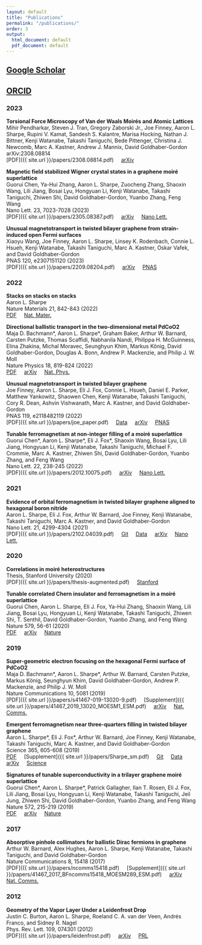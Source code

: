 ```yaml
---
layout: default
title: "Publications"
permalink: "/publications/"
order: 3
output:
  html_document: default
  pdf_document: default
---
```

## [Google Scholar](https://scholar.google.com/citations?user=7LPtqEsAAAAJ&hl=en)
## [ORCID](https://orcid.org/0000-0002-4260-8546)

### 2023

**Torsional Force Microscopy of Van der Waals Moirés and Atomic Lattices**\
Mihir Pendharkar, Steven J. Tran, Gregory Zaborski Jr., Joe Finney, Aaron L. Sharpe, Rupini V. Kamat, Sandesh S. Kalantre, Marisa Hocking, Nathan J. Bittner, Kenji Watanabe, Takashi Taniguchi, Bede Pittenger, Christina J. Newcomb, Marc A. Kastner, Andrew J. Mannix, David Goldhaber-Gordon\
arXiv:2308.08814\
[PDF]({{ site.url }}/papers/2308.08814.pdf) &nbsp; &nbsp;
[arXiv](https://arxiv.org/abs/2308.08814) &nbsp; &nbsp;

**Magnetic field stabilized Wigner crystal states in a graphene moiré superlattice**\
Guorui Chen, Ya-Hui Zhang, Aaron L. Sharpe, Zuocheng Zhang, Shaoxin Wang, Lili Jiang, Bosai Lyu, Hongyuan Li, Kenji Watanabe, Takashi Taniguchi, Zhiwen Shi, David Goldhaber-Gordon, Yuanbo Zhang, Feng Wang\
Nano Lett. 23, 7023-7028 (2023)\
[PDF]({{ site.url }}/papers/2305.08387.pdf) &nbsp; &nbsp;
[arXiv](https://arxiv.org/abs/2305.08387) &nbsp; &nbsp;
[Nano Lett.](https://doi.org/10.1021/acs.nanolett.3c01741) &nbsp; &nbsp;

**Unusual magnetotransport in twisted bilayer graphene from strain-induced open Fermi surfaces**\
Xiaoyu Wang, Joe Finney, Aaron L. Sharpe, Linsey K. Rodenbach, Connie L. Hsueh, Kenji Watanabe, Takashi Taniguchi, Marc A. Kastner, Oskar Vafek, and David Goldhaber-Gordon\
PNAS 120, e2307151120 (2023)\
[PDF]({{ site.url }}/papers/2209.08204.pdf) &nbsp; &nbsp;
[arXiv](https://arxiv.org/abs/2209.08204) &nbsp; &nbsp;
[PNAS](https://www-pnas-org.stanford.idm.oclc.org/doi/10.1073/pnas.2307151120) &nbsp; &nbsp;

### 2022

**Stacks on stacks on stacks**\
Aaron L. Sharpe\
Nature Materials 21, 842-843 (2022)\
[PDF](https://rdcu.be/cRbOU) &nbsp; &nbsp;
[Nat. Mater.](https://www.nature.com/articles/s41563-022-01314-1) &nbsp; &nbsp;

**Directional ballistic transport in the two-dimensional metal PdCoO2**\
Maja D. Bachmann\*, Aaron L. Sharpe\*, Graham Baker, Arthur W. Barnard, Carsten Putzke, Thomas Scaffidi, Nabhanila Nandi, Philippa H. McGuinness, Elina Zhakina, Michal Moravec, Seunghyun Khim, Markus König, David Goldhaber-Gordon, Douglas A. Bonn, Andrew P. Mackenzie, and Philip J. W. Moll\
Nature Physics 18, 819-824 (2022)\
[PDF](https://rdcu.be/cNbEN) &nbsp; &nbsp;
[arXiv](https://arxiv.org/abs/2103.01332) &nbsp; &nbsp;
[Nat. Phys.](https://www.nature.com/articles/s41567-022-01570-7) &nbsp; &nbsp;

**Unusual magnetotransport in twisted bilayer graphene**\
Joe Finney, Aaron L. Sharpe, Eli J. Fox, Connie L. Hsueh, Daniel E. Parker, Matthew Yankowitz, Shaowen Chen, Kenji Watanabe, Takashi Taniguchi, Cory R. Dean, Ashvin Vishwanath, Marc A. Kastner, and David Goldhaber-Gordon\
PNAS 119, e2118482119 (2022)\
[PDF]({{ site.url }}/papers/joe_paper.pdf) &nbsp; &nbsp;
[Data](https://github.com/spxtr/noblehierarch) &nbsp; &nbsp;
[arXiv](https://arxiv.org/abs/2105.01870) &nbsp; &nbsp;
[PNAS](https://www.pnas.org/doi/10.1073/pnas.2118482119) &nbsp; &nbsp;

**Tunable ferromagnetism at non-integer filling of a moiré superlattice**\
Guorui Chen\*, Aaron L. Sharpe\*, Eli J. Fox\*, Shaoxin Wang, Bosai Lyu, Lili Jiang, Hongyuan Li, Kenji Watanabe, Takashi Taniguchi, Michael F. Crommie, Marc A. Kastner, Zhiwen Shi, David Goldhaber-Gordon, Yuanbo Zhang, and Feng Wang\
Nano Lett. 22, 238-245 (2022)\
[PDF]({{ site.url }}/papers/2012.10075.pdf) &nbsp; &nbsp;
[arXiv](https://arxiv.org/abs/2012.10075) &nbsp; &nbsp;
[Nano Lett.](https://pubs.acs.org/doi/10.1021/acs.nanolett.1c03699) &nbsp; &nbsp;

### 2021

**Evidence of orbital ferromagnetism in twisted bilayer graphene aligned to hexagonal boron nitride**\
Aaron L. Sharpe, Eli J. Fox, Arthur W. Barnard, Joe Finney, Kenji Watanabe, Takashi Taniguchi, Marc A. Kastner, and David Goldhaber-Gordon\
Nano Lett. 21, 4299-4304 (2021)\
[PDF]({{ site.url }}/papers/2102.04039.pdf) &nbsp; &nbsp;
[Git](https://github.com/aaronsharpe/publication_archives/tree/main/evidence%20of%20orbital%20ferromagnetism%20in%20twisted%20bilayer%20graphene%20aligned%20to%20hexagonal%20boron%20nitride) &nbsp; &nbsp;
[Data](https://purl.stanford.edu/dq349wz5558) &nbsp; &nbsp;
[arXiv](https://arxiv.org/abs/2102.04039) &nbsp; &nbsp;
[Nano Lett.](https://pubs.acs.org/doi/full/10.1021/acs.nanolett.1c00696) &nbsp; &nbsp;

### 2020

**Correlations in moiré heterostructures**\
Thesis, Stanford University (2020)\
[PDF]({{ site.url }}/papers/thesis-augmented.pdf) &nbsp; &nbsp;
[Stanford](https://searchworks.stanford.edu/view/13753843)

**Tunable correlated Chern insulator and ferromagnetism in a moiré superlattice**\
Guorui Chen, Aaron L. Sharpe, Eli J. Fox, Ya-Hui Zhang, Shaoxin Wang, Lili Jiang, Bosai Lyu, Hongyuan Li, Kenji Watanabe, Takashi Taniguchi, Zhiwen Shi, T. Senthil, David Goldhaber-Gordon, Yuanbo Zhang, and Feng Wang\
Nature 579, 56-61 (2020)\
[PDF](https://rdcu.be/ceyMw) &nbsp; &nbsp;
[arXiv](https://arxiv.org/abs/1905.06535) &nbsp; &nbsp;
[Nature](https://www.nature.com/articles/s41586-020-2049-7)

### 2019

**Super-geometric electron focusing on the hexagonal Fermi surface of PdCoO2**\
Maja D. Bachmann\*, Aaron L. Sharpe\*, Arthur W. Barnard, Carsten Putzke, Markus König, Seunghyun Khim, David Goldhaber-Gordon, Andrew P. Mackenzie, and Philip J. W. Moll\
Nature Communications 10, 5081 (2019)\
[PDF]({{ site.url }}/papers/s41467-019-13020-9.pdf) &nbsp; &nbsp;
[Supplement]({{ site.url }}/papers/41467_2019_13020_MOESM1_ESM.pdf) &nbsp; &nbsp;
[arXiv](https://arxiv.org/abs/1902.03769) &nbsp; &nbsp;
[Nat. Comms.](https://www.nature.com/articles/s41467-019-13020-9)

**Emergent ferromagnetism near three-quarters filling in twisted bilayer graphene**\
Aaron L. Sharpe\*, Eli J. Fox\*, Arthur W. Barnard, Joe Finney, Kenji Watanabe, Takashi Taniguchi, Marc A. Kastner, and David Goldhaber-Gordon\
Science 365, 605-608 (2019)\
[PDF](https://ggg.stanford.edu/10.1126/science.aaw3780) &nbsp; &nbsp;
[Supplement]({{ site.url }}/papers/Sharpe_sm.pdf) &nbsp; &nbsp;
[Git](https://github.com/aaronsharpe/publication_archives/tree/main/emergent%20ferromagnetism%20near%20three-quarters%20filling%20in%20twisted%20bilayer%20graphene) &nbsp; &nbsp;
[Data](https://purl.stanford.edu/bg095cp1548) &nbsp; &nbsp;
[arXiv](https://arxiv.org/abs/1901.03520) &nbsp; &nbsp;
[Science](https://science.sciencemag.org/content/365/6453/605)

**Signatures of tunable superconductivity in a trilayer graphene moiré superlattice**\
Guorui Chen\*, Aaron L. Sharpe\*, Patrick Gallagher, Ilan T. Rosen, Eli J. Fox, Lili Jiang, Bosai Lyu,
Hongyuan Li, Kenji Watanabe, Takashi Taniguchi, Jeil Jung, Zhiwen Shi, David Goldhaber-Gordon,
Yuanbo Zhang, and Feng Wang\
Nature 572, 215-219 (2019)\
[PDF](https://rdcu.be/ceyL9) &nbsp; &nbsp;
[arXiv](https://arxiv.org/abs/1901.04621) &nbsp; &nbsp;
[Nature](https://www.nature.com/articles/s41586-019-1393-y)

### 2017

**Absorptive pinhole collimators for ballistic Dirac fermions in graphene**\
Arthur W. Barnard, Alex Hughes, Aaron L. Sharpe, Kenji Watanabe, Takashi Taniguchi, and David Goldhaber-Gordon\
Nature Communications 8, 15418 (2017)\
[PDF]({{ site.url }}/papers/ncomms15418.pdf) &nbsp; &nbsp;
[Supplement]({{ site.url }}/papers/41467_2017_BFncomms15418_MOESM289_ESM.pdf) &nbsp; &nbsp;
[arXiv](https://arxiv.org/abs/1611.05155) &nbsp; &nbsp;
[Nat. Comms.](https://www.nature.com/articles/ncomms15418)


### 2012

**Geometry of the Vapor Layer Under a Leidenfrost Drop**\
Justin C. Burton, Aaron L. Sharpe, Roeland C. A. van der Veen, Andrés Franco, and Sidney R. Nagel\
Phys. Rev. Lett. 109, 074301 (2012)\
[PDF]({{ site.url }}/papers/leidenfrost.pdf) &nbsp; &nbsp;
[arXiv](https://arxiv.org/abs/1202.2157) &nbsp; &nbsp;
[PRL](https://link.aps.org/doi/10.1103/PhysRevLett.109.074301)